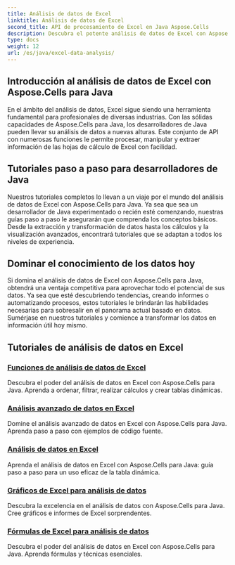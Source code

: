 ```yaml
---
title: Análisis de datos de Excel
linktitle: Análisis de datos de Excel
second_title: API de procesamiento de Excel en Java Aspose.Cells
description: Descubra el potente análisis de datos de Excel con Aspose.Cells para Java. Explore tutoriales paso a paso para desarrolladores de Java. Domine la información de los datos hoy mismo.
type: docs
weight: 12
url: /es/java/excel-data-analysis/
---
```


## Introducción al análisis de datos de Excel con Aspose.Cells para Java

En el ámbito del análisis de datos, Excel sigue siendo una herramienta fundamental para profesionales de diversas industrias. Con las sólidas capacidades de Aspose.Cells para Java, los desarrolladores de Java pueden llevar su análisis de datos a nuevas alturas. Este conjunto de API con numerosas funciones le permite procesar, manipular y extraer información de las hojas de cálculo de Excel con facilidad.

## Tutoriales paso a paso para desarrolladores de Java

Nuestros tutoriales completos lo llevan a un viaje por el mundo del análisis de datos de Excel con Aspose.Cells para Java. Ya sea que sea un desarrollador de Java experimentado o recién esté comenzando, nuestras guías paso a paso le asegurarán que comprenda los conceptos básicos. Desde la extracción y transformación de datos hasta los cálculos y la visualización avanzados, encontrará tutoriales que se adaptan a todos los niveles de experiencia.

## Dominar el conocimiento de los datos hoy

Si domina el análisis de datos de Excel con Aspose.Cells para Java, obtendrá una ventaja competitiva para aprovechar todo el potencial de sus datos. Ya sea que esté descubriendo tendencias, creando informes o automatizando procesos, estos tutoriales le brindarán las habilidades necesarias para sobresalir en el panorama actual basado en datos. Sumérjase en nuestros tutoriales y comience a transformar los datos en información útil hoy mismo.

## Tutoriales de análisis de datos en Excel
### [Funciones de análisis de datos de Excel](./data-analysis-functions-excel/)
Descubra el poder del análisis de datos en Excel con Aspose.Cells para Java. Aprenda a ordenar, filtrar, realizar cálculos y crear tablas dinámicas.
### [Análisis avanzado de datos en Excel](./advanced-data-analysis-excel/)
Domine el análisis avanzado de datos en Excel con Aspose.Cells para Java. Aprenda paso a paso con ejemplos de código fuente.
### [Análisis de datos en Excel](./data-analysis-excel-pivot/)
Aprenda el análisis de datos en Excel con Aspose.Cells para Java: guía paso a paso para un uso eficaz de la tabla dinámica.
### [Gráficos de Excel para análisis de datos](./data-analysis-excel-charts/)
Descubra la excelencia en el análisis de datos con Aspose.Cells para Java. Cree gráficos e informes de Excel sorprendentes.
### [Fórmulas de Excel para análisis de datos](./data-analysis-excel-formulas/)
Descubra el poder del análisis de datos en Excel con Aspose.Cells para Java. Aprenda fórmulas y técnicas esenciales.